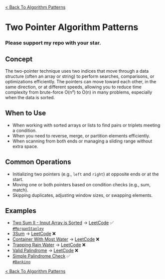 [< Back To Algorithm Patterns](../../)

# Two Pointer Algorithm Patterns
### Please support my repo with your star.

## Concept
The two-pointer technique uses two indices that move through a data structure (often an array or string) to perform searches, comparisons, or optimizations efficiently. The pointers can move toward each other, in the same direction, or at different speeds, allowing you to reduce time complexity from brute-force O(n²) to O(n) in many problems, especially when the data is sorted.

## When to Use
- When working with sorted arrays or lists to find pairs or triplets meeting a condition.
- When you need to reverse, merge, or partition elements efficiently.
- When scanning from both ends or managing a sliding range without extra space.

## Common Operations
- Initializing two pointers (e.g., `left` and `right`) at opposite ends or at the start.
- Moving one or both pointers based on condition checks (e.g., sum, match).
- Skipping duplicates, adjusting window sizes, or swapping elements.

## Examples
- [Two Sum II - Input Array is Sorted](two_sum_ii_input_array_is_sorted/) → [LeetCode](https://leetcode.com/problems/two-sum-ii-input-array-is-sorted) ✅
  <br>
  [`#MorganStanley`](https://morganstanley.com)
- [3Sum]() → [LeetCode](https://leetcode.com/problems/3sum) ❌
- [Container With Most Water]() → [LeetCode](https://leetcode.com/problems/container-with-most-water) ❌
- [Trapping Rain Water]() → [LeetCode](https://leetcode.com/problems/trapping-rain-water) ❌
- [Valid Palindrome]() → [LeetCode](https://leetcode.com/problems/valid-palindrome) ❌
- [Simple Palindrome Check](simple_palindrome_check) ✅
  <br>
  [`#Bankino`](https://bankino.digital)

[< Back To Algorithm Patterns](../../)
